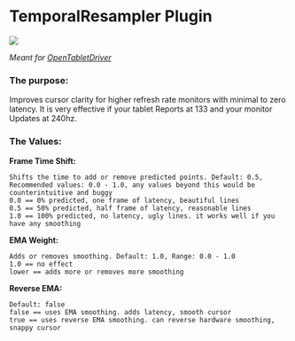 # TemporalResampler Plugin

[![](https://img.shields.io/github/downloads/shmkle/TemporalResampler/total.svg)](https://github.com/shmkle/TemporalResampler/releases/latest)

*Meant for [OpenTabletDriver](https://github.com/OpenTabletDriver/OpenTabletDriver)*


### The purpose:
Improves cursor clarity for higher refresh rate monitors with minimal to zero latency. It is very effective if your tablet Reports at 133 and your monitor Updates at 240hz.

### The Values:

**Frame Time Shift:**
    
    Shifts the time to add or remove predicted points. Default: 0.5, Recommended values: 0.0 - 1.0, any values beyond this would be counterintuitive and buggy
    0.0 == 0% predicted, one frame of latency, beautiful lines
    0.5 == 50% predicted, half frame of latency, reasonable lines
    1.0 == 100% predicted, no latency, ugly lines. it works well if you have any smoothing
    
**EMA Weight:** 
   
    Adds or removes smoothing. Default: 1.0, Range: 0.0 - 1.0
    1.0 == no effect
    lower == adds more or removes more smoothing
    
**Reverse EMA:**   

    Default: false
    false == uses EMA smoothing. adds latency, smooth cursor
    true == uses reverse EMA smoothing. can reverse hardware smoothing, snappy cursor

